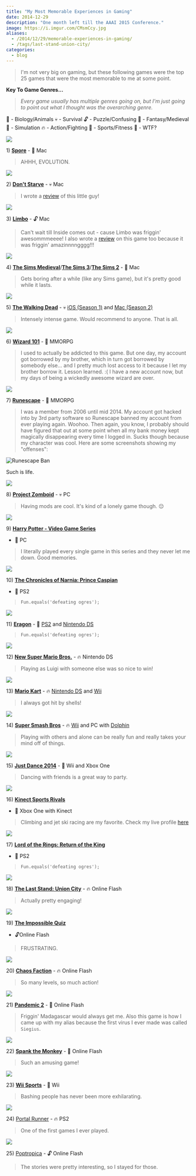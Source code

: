 ```yaml
---
title: "My Most Memorable Experiences in Gaming"
date: 2014-12-29
description: "One month left till the AAAI 2015 Conference."
image: https://i.imgur.com/CMsmCcy.jpg
aliases:
  - /2014/12/29/memorable-experiences-in-gaming/
  - /tags/last-stand-union-city/
categories:
  - blog
---
```


> I'm not very big on gaming, but these following games were the top 25 games that were the most memorable to me at some point.

**Key To Game Genres...**

> _Every game usually has multiple genres going on, but I'm just going to point out what I thought was the overarching genre._

👾 - Biology/Animals 💀 - Survival 🔓 - Puzzle/Confusing 🔮 - Fantasy/Medieval\
👤 - Simulation 🔥 - Action/Fighting 🎾 - Sports/Fitness 💩 - WTF?

![](https://graphics8.nytimes.com/images/2008/09/05/arts/05spore-600.jpg)

1\) [**Spore**](https://www.spore.com) - 👾 Mac

> AHHH, EVOLUTION.

![](https://screenshots.en.sftcdn.net/en/scrn/69659000/69659920/dont-starve-02-700x393.jpg)

2\) [**Don't Starve**](https://www.dontstarvegame.com) - 💀 Mac

> I wrote a [review](https://fvcproductions.com/blog/2014/05/02/a-review-of-dont-starve/) of this little guy!

![](https://www.rockpapershotgun.com/images/11/aug/limb4.jpg)

3\) [**Limbo**](https://playdead.com/limbo/) - 🔓 Mac

> Can't wait till Inside comes out - cause Limbo was friggin' awesommmeeee! I also wrote a [review](https://fvcproductions.com/blog/2014/09/22/limbo-review/) on this game too because it was friggin' amazinnnngggg!!!

[![](https://static.gamesradar.com/images/mb/GamesRadar/us/Games/S/Sims%20Medieval/Bulk%20Viewer/PC/2010-11-11/TSM_Wizard_CAS_2--article_image.jpg)](https://static.gamesradar.com/images/mb/GamesRadar/us/Games/S/Sims%20Medieval/Bulk%20Viewer/PC/2010-11-11/TSM_Wizard_CAS_2--article_image.jpg)

4\) [**The Sims Medieval**](https://www.ea.com/the-sims-medieval)/[**The Sims 3**](https://www.thesims3.com)/[**The Sims 2**](https://en.wikipedia.org/wiki/The_Sims_2) - 👤 Mac

> Gets boring after a while (like any Sims game), but it's pretty good while it lasts.

[![](https://86bb71d19d3bcb79effc-d9e6924a0395cb1b5b9f03b7640d26eb.r91.cf1.rackcdn.com/wp-content/uploads/2012/10/the-walking-dead-game-episode-4-walkthrough.jpg)](https://86bb71d19d3bcb79effc-d9e6924a0395cb1b5b9f03b7640d26eb.r91.cf1.rackcdn.com/wp-content/uploads/2012/10/the-walking-dead-game-episode-4-walkthrough.jpg)

5\) [**The Walking Dead**](https://www.telltalegames.com/walkingdead/) - 💀 [iOS (Season 1)](https://itunes.apple.com/us/app/walking-dead-the-game/id524731580?mt=8) and [Mac (Season 2)](https://www.macgamestore.com/product/3034/The-Walking-Dead-Season-2/)

> Intensely intense game. Would recommend to anyone. That is all.

[![](https://pad3.whstatic.com/images/thumb/3/3d/Make-Treasure-Cards-in-Wizard-101-Step-3.jpg/670px-Make-Treasure-Cards-in-Wizard-101-Step-3.jpg)](https://pad3.whstatic.com/images/thumb/3/3d/Make-Treasure-Cards-in-Wizard-101-Step-3.jpg/670px-Make-Treasure-Cards-in-Wizard-101-Step-3.jpg)

6\) [**Wizard 101**](https://wizard101.com) - 🔮 MMORPG

> I used to actually be addicted to this game. But one day, my account got borrowed by my brother, which in turn got borrowed by somebody else... and I pretty much lost access to it because I let my brother borrow it. Lesson learned. :( I have a new account now, but my days of being a wickedly awesome wizard are over.

[![](https://i2.cdnds.net/13/19/618x330/gamning-runescape-3-screenshot-9.jpg)](https://i2.cdnds.net/13/19/618x330/gamning-runescape-3-screenshot-9.jpg)

7\) [**Runescape**](https://runescape.com) - 🔮 MMORPG

> I was a member from 2006 until mid 2014. My account got hacked into by 3rd party software so Runescape banned my account from ever playing again. Woohoo. Then again, you know, I probably should have figured that out at some point when all my bank money kept magically disappearing every time I logged in. Sucks though because my character was cool. Here are some screenshots showing my "offenses":

![Runescape Ban](https://i.imgur.com/IBjmR1Z.png)

Such is life.

[![](https://robot-dinosaur.com/wp-content/uploads/2014/02/Project-Zomboid.jpg)](https://robot-dinosaur.com/wp-content/uploads/2014/02/Project-Zomboid.jpg)

8\) [**Project Zomboid**](https://projectzomboid.com) - 💀 PC

> Having mods are cool. It's kind of a lonely game though. 😔

[![](https://i.telegraph.co.uk/multimedia/archive/01949/Harry_Potter_and_t_1949984i.jpg)](https://i.telegraph.co.uk/multimedia/archive/01949/Harry_Potter_and_t_1949984i.jpg)

9\) [**Harry Potter - Video Game Series**](<//harrypotter.wikia.com/wiki/Harry_Potter_(video_game_series)>)

- 🔮 PC

> I literally played every single game in this series and they never let me down. Good memories.

[![](https://angelsworld4u.net/wp-content/uploads/2014/03/The-Chronicles-of-Narnia-Prince-Caspian-7.jpg)](https://angelsworld4u.net/wp-content/uploads/2014/03/The-Chronicles-of-Narnia-Prince-Caspian-7.jpg)

10\) [**The Chronicles of Narnia: Prince Caspian**](<//en.wikipedia.org/wiki/The_Chronicles_of_Narnia:_Prince_Caspian_(video_game)>)

- 🔮 PS2

> `Fun.equals('defeating ogres');`

[![](https://www.impulsegamer.com/ps2/eragon3.jpg)](https://www.impulsegamer.com/ps2/eragon3.jpg)

11\) [**Eragon**](<//en.wikipedia.org/wiki/Eragon_(video_game)>) - 🔮 [PS2](https://www.playstation.com/en-us/games/eragon-ps2/) and [Nintendo DS](https://www.ign.com/games/eragon/nds-823205)

> `Fun.equals('defeating ogres');`

[![](https://www.virginmedia.com/images/New_Super_Mario_Bros.jpg)](https://www.virginmedia.com/images/New_Super_Mario_Bros.jpg)

12\) [**New Super Mario Bros.**](https://newsupermariobrosds.nintendo.com) - 🔥 Nintendo DS

> Playing as Luigi with someone else was so nice to win!

[![](https://cdn02.nintendo-europe.com/media/images/06_screenshots/games_5/nintendo_ds_7/nds_mariokartds/NDS_MarioKartDS_05.jpg)](https://cdn02.nintendo-europe.com/media/images/06_screenshots/games_5/nintendo_ds_7/nds_mariokartds/NDS_MarioKartDS_05.jpg)

13\) [**Mario Kart**](https://en.wikipedia.org/wiki/Mario_Kart) - 🔥 [Nintendo DS](https://www.mariokart.com/mkds/launch/index.html) and [Wii](https://www.mariokart.com/wii/launch/)

> I always got hit by shells!

[![](https://d3esbfg30x759i.cloudfront.net/ss/zlCfzSk6HzMBkcWj_9)](https://d3esbfg30x759i.cloudfront.net/ss/zlCfzSk6HzMBkcWj_9)

14\) [**Super Smash Bros**](https://en.wikipedia.org/wiki/Super_Smash_Bros.) - 🔥 [Wii](https://www.smashbros.com/us/) and PC with [Dolphin](https://dolphin-emu.org)

> Playing with others and alone can be really fun and really takes your mind off of things.

[![](https://thegamershub.com/wp-content/uploads/2013/10/Just-Dance-2014-screen-2.jpg)](https://thegamershub.com/wp-content/uploads/2013/10/Just-Dance-2014-screen-2.jpg)

15\) [**Just Dance 2014**](https://just-dance.ubi.com/en-us/games/just-dance-2014.aspx) - 🎾 Wii and Xbox One

> Dancing with friends is a great way to party.

[![](https://cloud.attackofthefanboy.com/wp-content/uploads/2014/04/kinect-sports-rivals-rock-climb.jpg)](https://cloud.attackofthefanboy.com/wp-content/uploads/2014/04/kinect-sports-rivals-rock-climb.jpg)

16\) [**Kinect Sports Rivals**](https://www.xbox.com/en-US/xbox-one/games/kinect-sports-rivals)

- 🎾 Xbox One with Kinect

> Climbing and jet ski racing are my favorite. Check my live profile [here](https://account.xbox.com/en-US/Profile?gamerTag=fvcproductions)

[![](https://pcmedia.ign.com/pc/image/lotrreturnking_101703_inx5.jpg)](https://pcmedia.ign.com/pc/image/lotrreturnking_101703_inx5.jpg)

17\) [**Lord of the Rings: Return of the King**](https://www.amazon.com/Lord-Rings-Return-King-PlayStation-2/dp/B00009VE6D)

- 🔮 PS2

> `Fun.equals('defeating ogres');`

[![](https://image.deadgames.org/the-last-stand-union-city-militarybase.jpg)](https://image.deadgames.org/the-last-stand-union-city-militarybase.jpg)

18\) [**The Last Stand: Union City**](https://armorgames.com/play/12009/the-last-stand-union-city) - 🔥 Online Flash

> Actually pretty engaging!

[![](https://static.tvtropes.org/pmwiki/pub/images/TheImpossibleQuiz.jpg)](https://static.tvtropes.org/pmwiki/pub/images/TheImpossibleQuiz.jpg)

19\) [**The Impossible Quiz**](https://www.addictinggames.com/puzzle-games/theimpossiblequiz.jsp)

- 🔓Online Flash

> FRUSTRATING.

[![](https://i120.photobucket.com/albums/o194/apelingon/The%20Game%20Boots/ChaosFaction01.jpg)](https://i120.photobucket.com/albums/o194/apelingon/The%20Game%20Boots/ChaosFaction01.jpg)

20\) [**Chaos Faction**](https://www.crazymonkeygames.com/Chaos-Faction.html) - 🔥 Online Flash

> So many levels, so much action!

[![](https://www.crazymonkeygames.com/guide/Pandemic-2/screenInfo.jpg)](https://www.crazymonkeygames.com/guide/Pandemic-2/screenInfo.jpg)

21\) [**Pandemic 2**](https://www.crazymonkeygames.com/Pandemic-2.html) - 👾 Online Flash

> Friggin' Madagascar would always get me. Also this game is how I came up with my alias because the first virus I ever made was called `Siegius`.

[![](https://hackedmonster.com/games/spank-the-monkey-hacked-1331745846.jpg)](https://hackedmonster.com/games/spank-the-monkey-hacked-1331745846.jpg)

22\) [**Spank the Monkey**](https://www.addictinggames.com/funny-games/monkey.jsp) - 💩 Online Flash

> Such an amusing game!

![](https://www.wired.com/wp-content/uploads/blogs/geekdad/wp-content/uploads/2010/01/wii-sports-resort.jpg)

23\) [**Wii Sports**](https://www.nintendo.com/games/detail/1OTtO06SP7M52gi5m8pD6CnahbW8CzxE) - 🎾 Wii

> Bashing people has never been more exhilarating.

![](https://www.theisozone.com/images/screens/playstation-40300-41324140322.jpg)

24\) [Portal Runner](https://en.wikipedia.org/wiki/Portal_Runner) - 🔥 PS2

> One of the first games I ever played.

![](https://i.imgur.com/WYXnolA.png)

25\) [Poptropica](https://www.poptropica.com) - 🔓 Online Flash

> The stories were pretty interesting, so I stayed for those.
